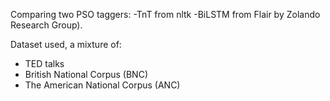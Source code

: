 Comparing two PSO taggers: 
 -TnT from nltk 
 -BiLSTM from Flair by Zolando Research Group).

Dataset used, a mixture of:
 - TED talks
 - British National Corpus (BNC)
 - The American National Corpus (ANC)
